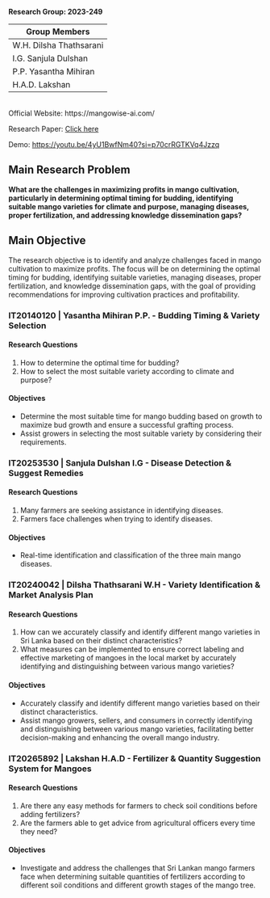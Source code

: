 **Research Group: 2023-249**

| Group Members             |
|---------------------------|
| W.H. Dilsha Thathsarani   |
| I.G. Sanjula Dulshan      |
| P.P. Yasantha Mihiran     |
| H.A.D. Lakshan            |

<br>
Official Website: https://mangowise-ai.com/

Research Paper: [Click here](https://irjiet.com/Volume-7/Issue-10-October-2023/MangoWise-Intelligent-Farming-Assistance-for-Budding-Planting-and-Disease-Prevention/1848)

Demo: https://youtu.be/4yU1BwfNm40?si=p70crRGTKVq4Jzzq

## Main Research Problem

**What are the challenges in maximizing profits in mango cultivation, particularly in determining optimal timing for budding, identifying suitable mango varieties for climate and purpose, managing diseases, proper fertilization, and addressing knowledge dissemination gaps?**

## Main Objective

The research objective is to identify and analyze challenges faced in mango cultivation to maximize profits. The focus will be on determining the optimal timing for budding, identifying suitable varieties, managing diseases, proper fertilization, and knowledge dissemination gaps, with the goal of providing recommendations for improving cultivation practices and profitability.

### IT20140120 | Yasantha Mihiran P.P. - Budding Timing & Variety Selection

#### Research Questions
1. How to determine the optimal time for budding?
2. How to select the most suitable variety according to climate and purpose?

#### Objectives
- Determine the most suitable time for mango budding based on growth to maximize bud growth and ensure a successful grafting process.
- Assist growers in selecting the most suitable variety by considering their requirements.

### IT20253530 | Sanjula Dulshan I.G - Disease Detection & Suggest Remedies

#### Research Questions
1. Many farmers are seeking assistance in identifying diseases.
2. Farmers face challenges when trying to identify diseases.

#### Objectives
- Real-time identification and classification of the three main mango diseases.

### IT20240042 | Dilsha Thathsarani W.H - Variety Identification & Market Analysis Plan

#### Research Questions
1. How can we accurately classify and identify different mango varieties in Sri Lanka based on their distinct characteristics?
2. What measures can be implemented to ensure correct labeling and effective marketing of mangoes in the local market by accurately identifying and distinguishing between various mango varieties?

#### Objectives
- Accurately classify and identify different mango varieties based on their distinct characteristics.
- Assist mango growers, sellers, and consumers in correctly identifying and distinguishing between various mango varieties, facilitating better decision-making and enhancing the overall mango industry.

### IT20265892 | Lakshan H.A.D - Fertilizer & Quantity Suggestion System for Mangoes

#### Research Questions
1. Are there any easy methods for farmers to check soil conditions before adding fertilizers?
2. Are the farmers able to get advice from agricultural officers every time they need?

#### Objectives
- Investigate and address the challenges that Sri Lankan mango farmers face when determining suitable quantities of fertilizers according to different soil conditions and different growth stages of the mango tree.
